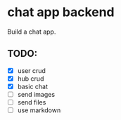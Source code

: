 # chat app backend

Build a chat app.

## TODO:

-   [x] user crud
-   [x] hub crud
-   [x] basic chat
-   [ ] send images
-   [ ] send files
-   [ ] use markdown
